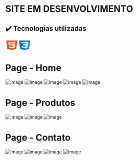 <h1>SITE EM DESENVOLVIMENTO</h1>

## ✔️ Tecnologias utilizadas

<img align="center" alt="Larissa-HTML" height="30" width="40" src="https://raw.githubusercontent.com/devicons/devicon/master/icons/html5/html5-original.svg"><img align="center" alt="Larissa-CSS" height="30" width="40" src="https://raw.githubusercontent.com/devicons/devicon/master/icons/css3/css3-original.svg">


<h1>Page - Home</h1>

![image](https://user-images.githubusercontent.com/109702318/186253081-6419b4a9-17d7-4c73-bb2f-69db43fec958.png)
![image](https://user-images.githubusercontent.com/109702318/186252788-0d83c01e-70b1-48c7-a997-081de7d50e7b.png)
![image](https://user-images.githubusercontent.com/109702318/186252808-c73806f3-f307-4cd3-b1a2-b24129dcd3fd.png)
![image](https://user-images.githubusercontent.com/109702318/186252822-478155ad-9a98-4882-acf2-49f031587d0f.png)
![image](https://user-images.githubusercontent.com/109702318/186252858-085e5094-0a93-4918-953f-75135191a30c.png)

<h1>Page - Produtos</h1>

![image](https://user-images.githubusercontent.com/109702318/186492375-bf5a00da-776d-46f5-9fe1-f5b62d906e21.png)
![image](https://user-images.githubusercontent.com/109702318/186252960-fef31d8c-d99b-4c57-aca8-92572ea032a3.png)
![image](https://user-images.githubusercontent.com/109702318/186252975-dc4007ec-dfa4-4d55-a73e-487b86a5da0b.png)

<h1>Page - Contato</h1>

![image](https://user-images.githubusercontent.com/109702318/186492302-df20b75b-7919-4bd4-89ea-44b81c5f958e.png)
![image](https://user-images.githubusercontent.com/109702318/186491582-eb524d25-f171-416e-84e1-6349dc2fee02.png)
![image](https://user-images.githubusercontent.com/109702318/186491620-3fe84a13-b747-4c6a-b0c7-7c17e1f54f8d.png)
![image](https://user-images.githubusercontent.com/109702318/186491655-7e5b2f87-5b6f-4c05-b7a2-1ff7db58425c.png)
